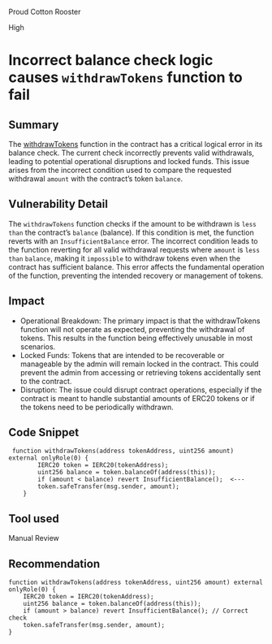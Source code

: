 Proud Cotton Rooster

High

# Incorrect balance check logic causes `withdrawTokens` function to fail

## Summary
The [withdrawTokens](https://github.com/sherlock-audit/2024-08-winnables-raffles/blob/main/public-contracts/contracts/WinnablesTicketManager.sol#L292) function in the contract has a critical logical error in its balance check. The current check incorrectly prevents valid withdrawals, leading to potential operational disruptions and locked funds. This issue arises from the incorrect condition used to compare the requested withdrawal `amount` with the contract’s token `balance`.
## Vulnerability Detail
The `withdrawTokens` function checks if the amount to be withdrawn is `less than` the contract’s `balance` (balance). If this condition is met, the function reverts with an `InsufficientBalance` error. 
The incorrect condition leads to the function reverting for all valid withdrawal requests where `amount` is `less than` `balance`, making it `impossible` to withdraw tokens even when the contract has sufficient balance. This error affects the fundamental operation of the function, preventing the intended recovery or management of tokens.
## Impact
* Operational Breakdown: The primary impact is that the withdrawTokens function will not operate as expected, preventing the withdrawal of tokens. This results in the function being effectively unusable in most scenarios.
* Locked Funds: Tokens that are intended to be recoverable or manageable by the admin will remain locked in the contract. This could prevent the admin from accessing or retrieving tokens accidentally sent to the contract.
* Disruption: The issue could disrupt contract operations, especially if the contract is meant to handle substantial amounts of ERC20 tokens or if the tokens need to be periodically withdrawn.
## Code Snippet
```solidity
 function withdrawTokens(address tokenAddress, uint256 amount) external onlyRole(0) {
        IERC20 token = IERC20(tokenAddress);
        uint256 balance = token.balanceOf(address(this));
        if (amount < balance) revert InsufficientBalance();  <---
        token.safeTransfer(msg.sender, amount);
    }
```
## Tool used

Manual Review

## Recommendation
```solidity
function withdrawTokens(address tokenAddress, uint256 amount) external onlyRole(0) {
    IERC20 token = IERC20(tokenAddress);
    uint256 balance = token.balanceOf(address(this));
    if (amount > balance) revert InsufficientBalance(); // Correct check
    token.safeTransfer(msg.sender, amount);
}
```